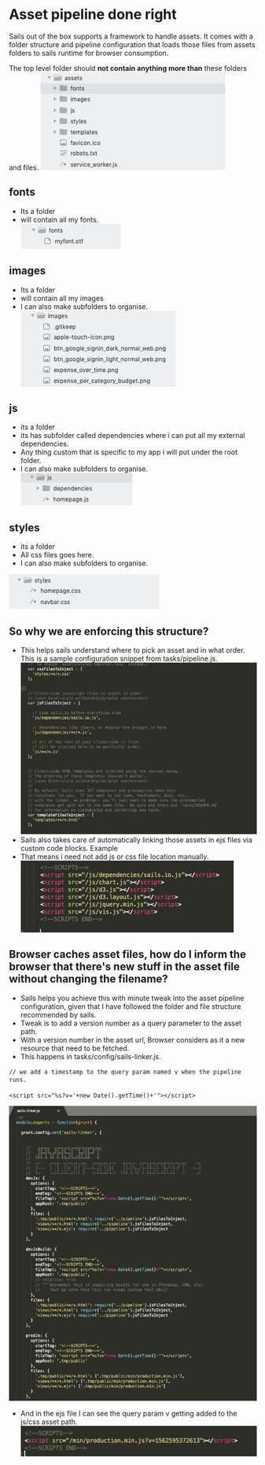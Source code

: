 # Asset pipeline done right

Sails out of the box supports a framework to handle assets. It comes with a folder structure and pipeline configuration that loads those files from assets folders to sails runtime for browser consumption.

The top level folder should **not contain anything more than** these folders and files.
![structure](files/assets_structure.png)

## fonts
- Its a folder  
- will contain all my fonts.  
![structure](files/assets_fonts.png)
## images
- Its a folder 
- will contain all my images
- I can also make subfolders to organise.  
![structure](files/assets_images.png)
## js
- its a folder
- its has subfolder called dependencies where i can put all my external dependencies.
- Any thing custom that is specific to my app i will put under the root folder.
- I can also make subfolders to organise.  
![structure](files/assets_js.png)
## styles
- its a folder
- All css files goes here.
- I can also make subfolders to organise.  

![structure](files/assets_styles.png)

## So why we are enforcing this structure?
- This helps sails understand where to pick an asset and in what order. This is a sample configuration snippet from tasks/pipeline.js.  
![structure](files/assets_pipeline.png)
- Sails also takes care of automatically linking those assets in ejs files via custom code blocks. Example  
- That means i need not add js or css file location manually.  
![structure](files/assets_layout_section.png)
## Browser caches asset files, how do I inform the browser that there's new stuff in the asset file without changing the filename?
- Sails helps you achieve this with minute tweak into the asset pipeline configuration, given that I have followed  the folder and file structure recommended by sails.  
- Tweak is to add a version number as a query parameter to the asset path.   
- With a version number in the asset url, Browser considers as it a new resource that need to be fetched.  
- This happens in tasks/config/sails-linker.js.  

```
// we add a timestamp to the query param named v when the pipeline runs.

<script src="%s?v='+new Date().getTime()+'"></script>
```

![structure](files/assets_sails_linker.png)

- And in the ejs file I can see the query param v getting added to the js/css asset path.  
![structure](files/assets_date.png)
